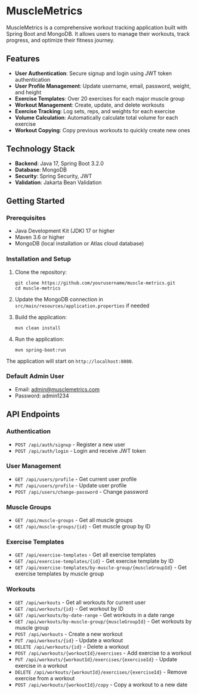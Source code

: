# MuscleMetrics

MuscleMetrics is a comprehensive workout tracking application built with Spring Boot and MongoDB. It allows users to manage their workouts, track progress, and optimize their fitness journey.

## Features

- **User Authentication**: Secure signup and login using JWT token authentication
- **User Profile Management**: Update username, email, password, weight, and height
- **Exercise Templates**: Over 20 exercises for each major muscle group
- **Workout Management**: Create, update, and delete workouts
- **Exercise Tracking**: Log sets, reps, and weights for each exercise
- **Volume Calculation**: Automatically calculate total volume for each exercise
- **Workout Copying**: Copy previous workouts to quickly create new ones

## Technology Stack

- **Backend**: Java 17, Spring Boot 3.2.0
- **Database**: MongoDB
- **Security**: Spring Security, JWT
- **Validation**: Jakarta Bean Validation

## Getting Started

### Prerequisites

- Java Development Kit (JDK) 17 or higher
- Maven 3.6 or higher
- MongoDB (local installation or Atlas cloud database)

### Installation and Setup

1. Clone the repository:

   ```
   git clone https://github.com/yourusername/muscle-metrics.git
   cd muscle-metrics
   ```

2. Update the MongoDB connection in `src/main/resources/application.properties` if needed

3. Build the application:

   ```
   mvn clean install
   ```

4. Run the application:
   ```
   mvn spring-boot:run
   ```

The application will start on `http://localhost:8080`.

### Default Admin User

- Email: admin@musclemetrics.com
- Password: admin1234

## API Endpoints

### Authentication

- `POST /api/auth/signup` - Register a new user
- `POST /api/auth/login` - Login and receive JWT token

### User Management

- `GET /api/users/profile` - Get current user profile
- `PUT /api/users/profile` - Update user profile
- `POST /api/users/change-password` - Change password

### Muscle Groups

- `GET /api/muscle-groups` - Get all muscle groups
- `GET /api/muscle-groups/{id}` - Get muscle group by ID

### Exercise Templates

- `GET /api/exercise-templates` - Get all exercise templates
- `GET /api/exercise-templates/{id}` - Get exercise template by ID
- `GET /api/exercise-templates/by-muscle-group/{muscleGroupId}` - Get exercise templates by muscle group

### Workouts

- `GET /api/workouts` - Get all workouts for current user
- `GET /api/workouts/{id}` - Get workout by ID
- `GET /api/workouts/by-date-range` - Get workouts in a date range
- `GET /api/workouts/by-muscle-group/{muscleGroupId}` - Get workouts by muscle group
- `POST /api/workouts` - Create a new workout
- `PUT /api/workouts/{id}` - Update a workout
- `DELETE /api/workouts/{id}` - Delete a workout
- `POST /api/workouts/{workoutId}/exercises` - Add exercise to a workout
- `PUT /api/workouts/{workoutId}/exercises/{exerciseId}` - Update exercise in a workout
- `DELETE /api/workouts/{workoutId}/exercises/{exerciseId}` - Remove exercise from a workout
- `POST /api/workouts/{workoutId}/copy` - Copy a workout to a new date


